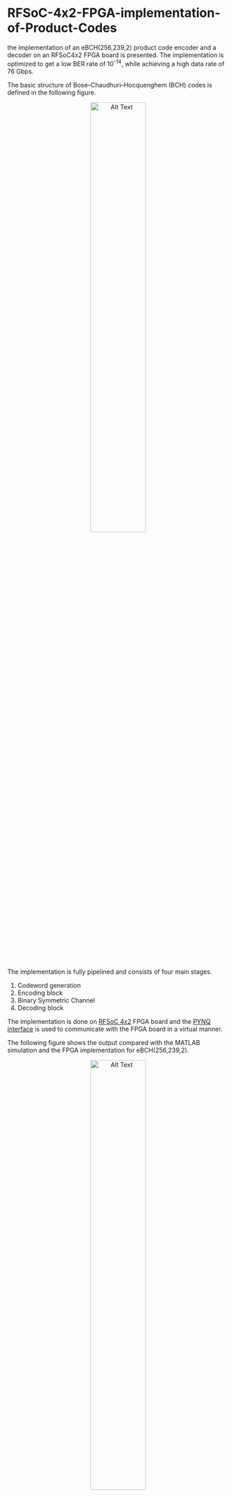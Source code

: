 # RFSoC-4x2-FPGA-implementation-of-Product-Codes

the implementation of an eBCH(256,239,2) product code encoder and a decoder on an RFSoC4x2 FPGA board is presented. The implementation is optimized to get a low BER rate of 10<sup>-14</sup>, while achieving a high data rate of 76 Gbps.

The basic structure of Bose–Chaudhuri–Hocquenghem (BCH) codes is defined in the following figure.

<p align="center">
  <img src="https://github.com/user-attachments/assets/8ea7196b-6524-4592-8615-7c989665ecdd" alt="Alt Text" style="width:50%; height:auto;">
</p>

The implementation is fully pipelined and consists of four main stages.

1. Codeword generation
2. Encoding block
3. Binary Symmetric Channel
4. Decoding block

The implementation is done on [RFSoC 4x2](https://www.rfsoc-pynq.io/rfsoc_4x2_overview.html) FPGA board and the [PYNQ interface](https://pynq.readthedocs.io/en/v2.0/overlay_design_methodology/overlay_tutorial.html) is used to communicate with the FPGA board in a virtual manner.

The following figure shows the output compared with the MATLAB simulation and the FPGA implementation for eBCH(256,239,2).

<p align="center">
  <img src="https://github.com/user-attachments/assets/51ddba50-237d-4fd0-b7a4-9cc627a8bc76" alt="Alt Text" style="width:50%; height:auto;">
</p>
